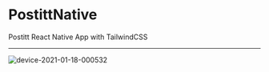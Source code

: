 # PostittNative
Postitt React Native App with TailwindCSS
___
![device-2021-01-18-000532](https://user-images.githubusercontent.com/70609396/104860056-4e74c380-5921-11eb-989e-84d79f0b407d.png)
